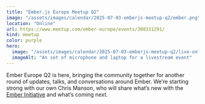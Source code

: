 ```yaml
---
title: "Ember.js Europe Meetup Q2"
image: "/assets/images/calendar/2025-07-03-emberjs-meetup-q2/ember.png"
location: "Online"
url: https://www.meetup.com/ember-europe/events/308331291/
kind: meetup
color: purple
hero:
  image: "/assets/images/calendar/2025-07-03-emberjs-meetup-q2/live-online.png"
  imageAlt: "An set of microphone and laptop for a livestream event"
---
```


Ember Europe Q2 is here, bringing the community together for another round of updates, talks, and conversations around Ember. We’re starting strong with our own Chris Manson, who will share what’s new with the [Ember Initiative](/ember-initiative/) and what’s coming next.
